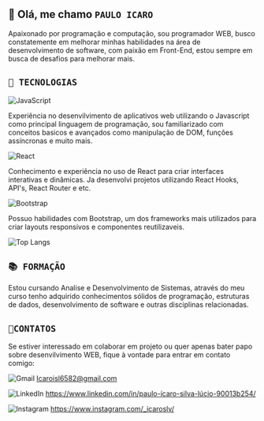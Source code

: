 ## 👋 Olá, me chamo ``PAULO ICARO``

Apaixonado por programação e computação, sou programador WEB, busco constatemente em melhorar minhas habilidades na área de desenvolvimento de software, com paixão em Front-End, estou sempre em busca de desafios para melhorar mais.



## ``🚀 TECNOLOGIAS``

![JavaScript](https://img.shields.io/badge/javascript-%23323330.svg?style=for-the-badge&logo=javascript&logoColor=%23F7DF1E)

Experiência no desenvilvimento de aplicativos web utilizando o Javascript como principal linguagem de programação, sou familiarizado com conceitos basicos e avançados como manipulação de DOM, funções assíncronas e muito mais.

![React](https://img.shields.io/badge/react-%2320232a.svg?style=for-the-badge&logo=react&logoColor=%2361DAFB)

Conhecimento e experiência no uso de React para criar interfaces interativas e dinâmicas. Ja desenvolvi projetos utilizando React Hooks, API's, React Router e etc.

![Bootstrap](https://img.shields.io/badge/bootstrap-%238511FA.svg?style=for-the-badge&logo=bootstrap&logoColor=white)

Possuo habilidades com Bootstrap, um dos frameworks mais utilizados para criar layouts responsivos e componentes reutilizaveis. 

![Top Langs](https://github-readme-stats.vercel.app/api/top-langs/?username=IcaroSLV&layout=compact&&bg_color=00000000&text_color=9248d9&title_color=803fbe)



## ``📚 FORMAÇÃO``

Estou cursando Analise e Desenvolvimento de Sistemas, através do meu curso tenho adquirido conhecimentos sólidos de programação, estruturas de dados, desenvolvimento de software e outras disciplinas relacionadas.



## ``📌CONTATOS``

Se estiver interessado em colaborar em projeto ou quer apenas bater papo sobre desenvilvimento WEB, fique à vontade para entrar em contato comigo:

![Gmail](https://img.shields.io/badge/Gmail-D14836?style=for-the-badge&logo=gmail&logoColor=white) Icaroisl6582@gmail.com

![LinkedIn](https://img.shields.io/badge/linkedin-%230077B5.svg?style=for-the-badge&logo=linkedin&logoColor=White) https://www.linkedin.com/in/paulo-ícaro-silva-lúcio-90013b254/

![Instagram](https://img.shields.io/badge/Instagram-%23E4405F.svg?style=for-the-badge&logo=Instagram&logoColor=white) https://www.instagram.com/_icaroslv/


